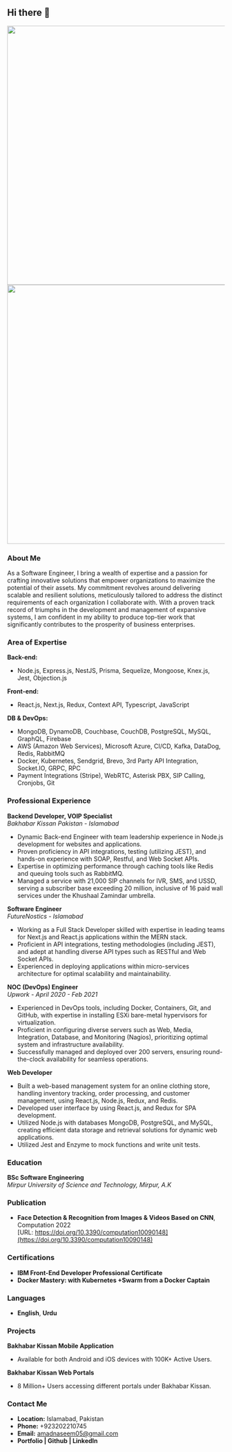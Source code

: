 ## Hi there 👋

<!--
**AmadNaseem/AmadNaseem** is a ✨ _special_ ✨ repository because its `README.md` (this file) appears on your GitHub profile.
-->

<div style="text-align: center;">
  <img src="https://streak-stats.demolab.com/?user=AmadNaseem&theme=cobalt" width="600">

  <img src="https://github-readme-stats.vercel.app/api?username=AmadNaseem&show_icons=true&theme=cobalt" width="600">
</div>

### About Me

As a Software Engineer, I bring a wealth of expertise and a passion for crafting innovative solutions that empower organizations to maximize the potential of their assets. My commitment revolves around delivering scalable and resilient solutions, meticulously tailored to address the distinct requirements of each organization I collaborate with. With a proven track record of triumphs in the development and management of expansive systems, I am confident in my ability to produce top-tier work that significantly contributes to the prosperity of business enterprises.

### Area of Expertise
**Back-end:**  
- Node.js, Express.js, NestJS, Prisma, Sequelize, Mongoose, Knex.js, Jest, Objection.js

**Front-end:**  
- React.js, Next.js, Redux, Context API, Typescript, JavaScript

**DB & DevOps:**  
- MongoDB, DynamoDB, Couchbase, CouchDB, PostgreSQL, MySQL, GraphQL, Firebase
- AWS (Amazon Web Services), Microsoft Azure, CI/CD, Kafka, DataDog, Redis, RabbitMQ
- Docker, Kubernetes, Sendgrid, Brevo, 3rd Party API Integration, Socket.IO, GRPC, RPC
- Payment Integrations (Stripe), WebRTC, Asterisk PBX, SIP Calling, Cronjobs, Git

### Professional Experience
**Backend Developer, VOIP Specialist**  
_Bakhabar Kissan Pakistan - Islamabad_  
- Dynamic Back-end Engineer with team leadership experience in Node.js development for websites and applications.
- Proven proficiency in API integrations, testing (utilizing JEST), and hands-on experience with SOAP, Restful, and Web Socket APIs.
- Expertise in optimizing performance through caching tools like Redis and queuing tools such as RabbitMQ.
- Managed a service with 21,000 SIP channels for IVR, SMS, and USSD, serving a subscriber base exceeding 20 million, inclusive of 16 paid wall services under the Khushaal Zamindar umbrella.

**Software Engineer**  
_FutureNostics - Islamabad_  
- Working as a Full Stack Developer skilled with expertise in leading teams for Next.js and React.js applications within the MERN stack.
- Proficient in API integrations, testing methodologies (including JEST), and adept at handling diverse API types such as RESTful and Web Socket APIs.
- Experienced in deploying applications within micro-services architecture for optimal scalability and maintainability.

**NOC (DevOps) Engineer**  
_Upwork - April 2020 - Feb 2021_  
- Experienced in DevOps tools, including Docker, Containers, Git, and GitHub, with expertise in installing ESXi bare-metal hypervisors for virtualization.
- Proficient in configuring diverse servers such as Web, Media, Integration, Database, and Monitoring (Nagios), prioritizing optimal system and infrastructure availability.
- Successfully managed and deployed over 200 servers, ensuring round-the-clock availability for seamless operations.

**Web Developer**  
- Built a web-based management system for an online clothing store, handling inventory tracking, order processing, and customer management, using React.js, Node.js, Redux, and Redis.
- Developed user interface by using React.js, and Redux for SPA development.
- Utilized Node.js with databases MongoDB, PostgreSQL, and MySQL, creating efficient data storage and retrieval solutions for dynamic web applications.
- Utilized Jest and Enzyme to mock functions and write unit tests.

### Education
**BSc Software Engineering**  
_Mirpur University of Science and Technology, Mirpur, A.K_

### Publication
- **Face Detection & Recognition from Images & Videos Based on CNN**, Computation 2022  
  [URL: https://doi.org/10.3390/computation10090148](https://doi.org/10.3390/computation10090148)

### Certifications
- **IBM Front-End Developer Professional Certificate**
- **Docker Mastery: with Kubernetes +Swarm from a Docker Captain**

### Languages
- **English**, **Urdu**

### Projects
**Bakhabar Kissan Mobile Application**  
- Available for both Android and iOS devices with 100K+ Active Users.

**Bakhabar Kissan Web Portals**  
- 8 Million+ Users accessing different portals under Bakhabar Kissan.

### Contact Me
- **Location:** Islamabad, Pakistan
- **Phone:** +923202210745
- **Email:** amadnaseem05@gmail.com
- **Portfolio | Github | LinkedIn**

